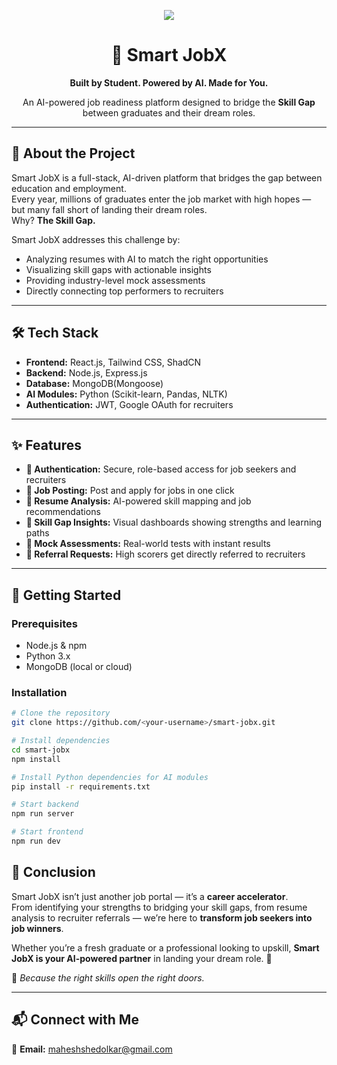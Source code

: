 <!-- Banner -->
<p align="center">
  <img src="https://img.shields.io/badge/Smart%20JobX-AI%20Job%20Readiness%20Platform-8A2BE2?style=for-the-badge&logo=rocket&logoColor=white" />
</p>

<h1 align="center">🚀 Smart JobX</h1>
<p align="center"><b>Built by Student. Powered by AI. Made for You.</b></p>
<p align="center">
An AI-powered job readiness platform designed to bridge the <b>Skill Gap</b> between graduates and their dream roles.
</p>

---

## 🌟 About the Project
Smart JobX is a full-stack, AI-driven platform that bridges the gap between education and employment.  
Every year, millions of graduates enter the job market with high hopes — but many fall short of landing their dream roles.  
Why? **The Skill Gap.**  

Smart JobX addresses this challenge by:
- Analyzing resumes with AI to match the right opportunities  
- Visualizing skill gaps with actionable insights  
- Providing industry-level mock assessments  
- Directly connecting top performers to recruiters  

---

## 🛠 Tech Stack
- **Frontend:** React.js, Tailwind CSS, ShadCN 
- **Backend:** Node.js, Express.js  
- **Database:** MongoDB(Mongoose)
- **AI Modules:** Python (Scikit-learn, Pandas, NLTK)  
- **Authentication:** JWT, Google OAuth for recruiters

---

## ✨ Features
- **🔐 Authentication:** Secure, role-based access for job seekers and recruiters  
- **📝 Job Posting:** Post and apply for jobs in one click  
- **📄 Resume Analysis:** AI-powered skill mapping and job recommendations  
- **🧠 Skill Gap Insights:** Visual dashboards showing strengths and learning paths  
- **🧪 Mock Assessments:** Real-world tests with instant results  
- **📧 Referral Requests:** High scorers get directly referred to recruiters  

---

## 🚀 Getting Started

### Prerequisites
- Node.js & npm  
- Python 3.x  
- MongoDB (local or cloud)

### Installation
```bash
# Clone the repository
git clone https://github.com/<your-username>/smart-jobx.git

# Install dependencies
cd smart-jobx
npm install

# Install Python dependencies for AI modules
pip install -r requirements.txt

# Start backend
npm run server

# Start frontend
npm run dev

```

## 🎯 Conclusion
Smart JobX isn’t just another job portal — it’s a **career accelerator**.  
From identifying your strengths to bridging your skill gaps, from resume analysis to recruiter referrals — we’re here to **transform job seekers into job winners**.  

Whether you’re a fresh graduate or a professional looking to upskill, **Smart JobX is your AI-powered partner** in landing your dream role. 🚀  

🌟 *Because the right skills open the right doors.*

---

## 📬 Connect with Me  
📧 **Email:** [maheshshedolkar@gmail.com](mailto:maheshshedolkar@gmail.com)   

